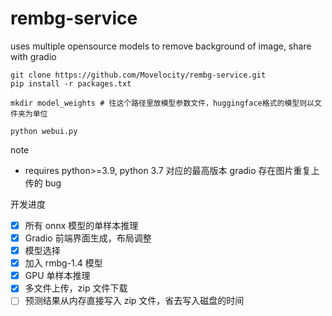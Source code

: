 # rembg-service
uses multiple opensource models to remove background of image, share with gradio


```
git clone https://github.com/Movelocity/rembg-service.git
pip install -r packages.txt

mkdir model_weights # 往这个路径里放模型参数文件，huggingface格式的模型则以文件夹为单位

python webui.py
```


note 
- requires python>=3.9, python 3.7 对应的最高版本 gradio 存在图片重复上传的 bug


开发进度

- [x] 所有 onnx 模型的单样本推理
- [x] Gradio 前端界面生成，布局调整
- [x] 模型选择
- [x] 加入 rmbg-1.4 模型
- [x] GPU 单样本推理
- [x] 多文件上传，zip 文件下载
- [ ] 预测结果从内存直接写入 zip 文件，省去写入磁盘的时间

